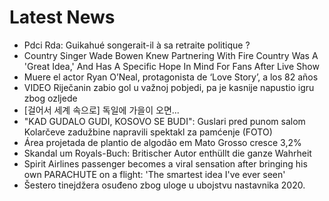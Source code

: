 # Latest News
-  Pdci Rda: Guikahué songerait-il à sa retraite politique ?
-  Country Singer Wade Bowen Knew Partnering With Fire Country Was A 'Great Idea,' And Has A Specific Hope In Mind For Fans After Live Show
-  Muere el actor Ryan O’Neal, protagonista de ‘Love Story’, a los 82 años
-  VIDEO Riječanin zabio gol u važnoj pobjedi, pa je kasnije napustio igru zbog ozljede
-  [걸어서 세계 속으로] 독일에 가을이 오면...
-  "KAD GUDALO GUDI, KOSOVO SE BUDI": Guslari pred punom salom Kolarčeve zadužbine napravili spektakl za pamćenje (FOTO)
-  Área projetada de plantio de algodão em Mato Grosso cresce 3,2%
-  Skandal um Royals-Buch: Britischer Autor enthüllt die ganze Wahrheit
-  Spirit Airlines passenger becomes a viral sensation after bringing his own PARACHUTE on a flight: 'The smartest idea I've ever seen'
-  Šestero tinejdžera osuđeno zbog uloge u ubojstvu nastavnika 2020.
